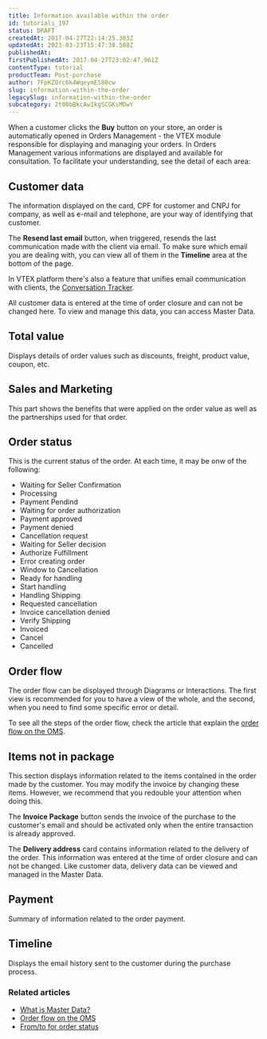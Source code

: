 ```yaml
---
title: Information available within the order
id: tutorials_197
status: DRAFT
createdAt: 2017-04-27T22:14:25.383Z
updatedAt: 2023-03-23T15:47:38.588Z
publishedAt: 
firstPublishedAt: 2017-04-27T23:02:47.961Z
contentType: tutorial
productTeam: Post-purchase
author: 7FpKZ0rc6k4WqeymES80cw
slug: information-within-the-order
legacySlug: information-within-the-order
subcategory: 2t00bBkcAwIkgSCGKsMOwY
---
```


When a customer clicks the __Buy__ button on your store, an order is automatically opened in Orders Management - the VTEX module responsible for displaying and managing your orders. In Orders Management various informations are displayed and available for consultation. To facilitate your understanding, see the detail of each area:

## Customer data

The information displayed on the card, CPF for customer and CNPJ for company, as well as e-mail and telephone, are your way of identifying that customer.

The __Resend last email__ button, when triggered, resends the last communication made with the client via email. To make sure which email you are dealing with, you can view all of them in the __Timeline__ area at the bottom of the page.

In VTEX platform there's also a feature that unifies email communication with clients, the [Conversation Tracker](/pt/tutorial/conversation-tracker).

All customer data is entered at the time of order closure and can not be changed here. To view and manage this data, you can access Master Data. 

## Total value

Displays details of order values such as discounts, freight, product value, coupon, etc.

## Sales and Marketing

This part shows the benefits that were applied on the order value as well as the partnerships used for that order.

## Order status

This is the current status of the order. At each time, it may be onw of the following:

- Waiting for Seller Confirmation
- Processing
- Payment Pendind
- Waiting for order authorization
- Payment approved
- Payment denied
- Cancellation request
- Waiting for Seller decision
- Authorize Fulfillment
- Error creating order
- Window to Cancellation
- Ready for handling
- Start handling
- Handling Shipping
- Requested cancellation
- Invoice cancellation denied
- Verify Shipping
- Invoiced
- Cancel
- Cancelled

## Order flow

The order flow can be displayed through Diagrams or Interactions. The first view is recommended for you to have a view of the whole, and the second, when you need to find some specific error or detail.

To see all the steps of the order flow, check the article that explain the [order flow on the OMS](/en/tutorial/order-flow-on-the-oms).

## Items not in package

This section displays information related to the items contained in the order made by the customer. You may modify the invoice by changing these items. However, we recommend that you redouble your attention when doing this.

The __Invoice Package__ button sends the invoice of the purchase to the customer's email and should be activated only when the entire transaction is already approved.

The **Delivery address** card contains information related to the delivery of the order. This information was entered at the time of order closure and can not be changed. Like customer data, delivery data can be viewed and managed in the Master Data. 

## Payment

Summary of information related to the order payment.

## Timeline

Displays the email history sent to the customer during the purchase process.

### Related articles

- [What is Master Data?](/es/tutorial/what-is-master-data)
- [Order flow on the OMS](/en/tutorial/order-flow-on-the-oms)
- [From/to for order status](/en/tutorial/order-status-table-oms--frequentlyAskedQuestions_773)
